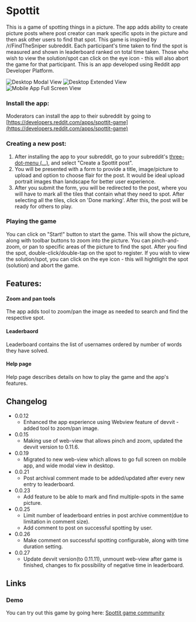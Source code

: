 # Spottit
This is a game of spotting things in a picture. The app adds ability to create picture posts where post creator can mark specific spots in the picture and then ask other users to find that spot. This game is inspired by /r/FindTheSniper subreddit. Each participant's time taken to find the spot is measured and shown in leaderboard ranked on total time taken. Those who wish to view the solution/spot can click on the eye icon - this will also abort the game for that participant. This is an app developed using Reddit app Developer Platform.

![Desktop Modal View](https://i.imgur.com/NnfUEgE.png) ![Desktop Extended View](https://i.imgur.com/P8ghNpy.jpeg)  ![Mobile App Full Screen View](https://i.imgur.com/WTW5RJ4.jpeg) 

### Install the app:
Moderators can install the app to their subreddit by going to [https://developers.reddit.com/apps/spottit-game](https://developers.reddit.com/apps/spottit-game)

### Creating a new post:
1) After installing the app to your subreddit, go to your subreddit's [three-dot-menu (...)](https://developers.reddit.com/docs/capabilities/menu-actions), and select "Create a Spottit post".
2) You will be presented with a form to provide a title, image/picture to upload and option to choose flair for the post. It would be ideal upload portrait images than landscape for better user experience.
3) After you submit the form, you will be redirected to the post, where you will have to mark all the tiles that contain what they need to spot. After selecting all the tiles, click on 'Done marking'. After this, the post will be ready for others to play.

### Playing the game
You can click on "Start!" button to start the game. This will show the picture, along with toolbar buttons to zoom into the picture. You can pinch-and-zoom, or pan to specific areas of the picture to find the spot. After you find the spot, double-click/double-tap on the spot to register. If you wish to view the solution/spot, you can click on the eye icon - this will hightlight the spot (solution) and abort the game.

## Features:
#### Zoom and pan tools
The app adds tool to zoom/pan the image as needed to search and find the respective spot.

#### Leaderbaord
Leaderboard contains the list of usernames ordered by number of words they have solved.

#### Help page
Help page describes details on how to play the game and the app's features.

## Changelog
* 0.0.12
  * Enhanced the app experience using Webview feature of devvit - added tool to zoom/pan image.
* 0.0.15
  * Making use of web-view that allows pinch and zoom, updated the devvit version to 0.11.6.
* 0.0.19
  * Migrated to new web-view which allows to go full screen on mobile app, and wide modal view in desktop.
* 0.0.21
  * Post archival comment made to be added/updated after every new entry to leaderboard.
* 0.0.23
  * Add feature to be able to mark and find multiple-spots in the same picture.
* 0.0.25
  * Limit number of leaderboard entries in post archive comment(due to limitation in comment size).
  * Add comment to post on successful spotting by user.
* 0.0.26
  * Make comment on successful spotting configurable, along with time duration setting.
* 0.0.27
  * Update devvit version(to 0.11.11), unmount web-view after game is finished, changes to fix possibility of negative time in leaderboard.

## Links
### Demo
You can try out this game by going here: [Spottit game community](https://www.reddit.com/r/Spottit/)
